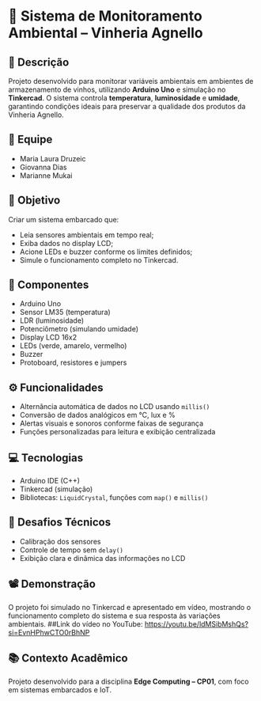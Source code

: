 # 🍷 Sistema de Monitoramento Ambiental – Vinheria Agnello

## 📘 Descrição

Projeto desenvolvido para monitorar variáveis ambientais em ambientes de armazenamento de vinhos, utilizando **Arduino Uno** e simulação no **Tinkercad**. O sistema controla **temperatura**, **luminosidade** e **umidade**, garantindo condições ideais para preservar a qualidade dos produtos da Vinheria Agnello.

## 👥 Equipe

- Maria Laura Druzeic  
- Giovanna Dias  
- Marianne Mukai

## 🎯 Objetivo

Criar um sistema embarcado que:
- Leia sensores ambientais em tempo real;
- Exiba dados no display LCD;
- Acione LEDs e buzzer conforme os limites definidos;
- Simule o funcionamento completo no Tinkercad.

## 🧰 Componentes

- Arduino Uno  
- Sensor LM35 (temperatura)  
- LDR (luminosidade)  
- Potenciômetro (simulando umidade)  
- Display LCD 16x2  
- LEDs (verde, amarelo, vermelho)  
- Buzzer  
- Protoboard, resistores e jumpers

## ⚙️ Funcionalidades

- Alternância automática de dados no LCD usando `millis()`  
- Conversão de dados analógicos em °C, lux e %  
- Alertas visuais e sonoros conforme faixas de segurança  
- Funções personalizadas para leitura e exibição centralizada

## 💻 Tecnologias

- Arduino IDE (C++)  
- Tinkercad (simulação)  
- Bibliotecas: `LiquidCrystal`, funções com `map()` e `millis()`

## 🧪 Desafios Técnicos

- Calibração dos sensores  
- Controle de tempo sem `delay()`  
- Exibição clara e dinâmica das informações no LCD

## 📽️ Demonstração

O projeto foi simulado no Tinkercad e apresentado em vídeo, mostrando o funcionamento completo do sistema e sua resposta às variações ambientais.
##Link do vídeo no YouTube: https://youtu.be/ldMSibMshQs?si=EvnHPhwCTO0rBhNP

## 📚 Contexto Acadêmico

Projeto desenvolvido para a disciplina **Edge Computing – CP01**, com foco em sistemas embarcados e IoT.
